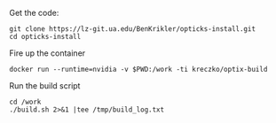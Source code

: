Get the code:
```
git clone https://lz-git.ua.edu/BenKrikler/opticks-install.git 
cd opticks-install
```
Fire up the container
```
docker run --runtime=nvidia -v $PWD:/work -ti kreczko/optix-build
```

Run the build script
```
cd /work
./build.sh 2>&1 |tee /tmp/build_log.txt
```
